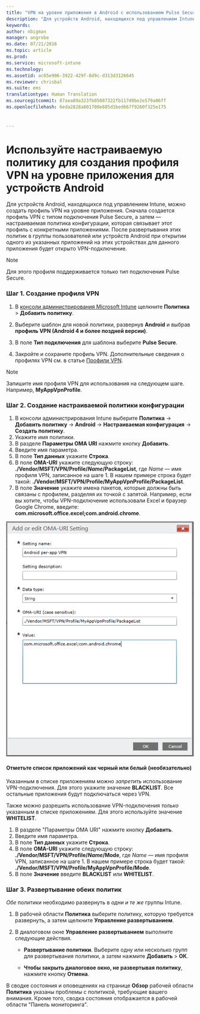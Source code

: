 ```yaml
---
title: "VPN на уровне приложения в Android с использованием Pulse Secure | Microsoft Intune"
description: "Для устройств Android, находящихся под управлением Intune, можно создать профиль VPN на уровне приложения."
keywords: 
author: nbigman
manager: angrobe
ms.date: 07/21/2016
ms.topic: article
ms.prod: 
ms.service: microsoft-intune
ms.technology: 
ms.assetid: ac65e906-3922-429f-8d9c-d313d3126645
ms.reviewer: chrisbal
ms.suite: ems
translationtype: Human Translation
ms.sourcegitcommit: 87aea89a323fb05087322fb117d0be2e579a06ff
ms.openlocfilehash: 6eda2828a801700e885d1bed667f9260f325e175


---
```


# Используйте настраиваемую политику для создания профиля VPN на уровне приложения для устройств Android

Для устройств Android, находящихся под управлением Intune, можно создать профиль VPN на уровне приложения. Сначала создается профиль VPN с типом подключения Pulse Secure, а затем — настраиваемая политика конфигурации, которая связывает этот профиль с конкретными приложениями. После развертывания этих политик в группы пользователей или устройств Android при открытии одного из указанных приложений на этих устройствах для данного приложения будет открыто VPN-подключение.

> [!NOTE]
> 
> Для этого профиля поддерживается только тип подключения Pulse Secure.


### Шаг 1. Создание профиля VPN

1. В [консоли администрирования Microsoft Intune](https://manage.microsoft.com) щелкните **Политика** > **Добавить политику**.
2. Выберите шаблон для новой политики, развернув **Android** и выбрав **профиль VPN (Android 4 и более поздней версии)**.

3. В поле **Тип подключения** для шаблона выберите **Pulse Secure**.
4. Закройте и сохраните профиль VPN. Дополнительные сведения о профилях VPN см. в статье [Профили VPN](vpn-connections-in-microsoft-intune.md).

> [!NOTE]
> 
> Запишите имя профиля VPN для использования на следующем шаге.   Например, **MyAppVpnProfile**.

### Шаг 2. Создание настраиваемой политики конфигурации

   1. В консоли администрирования Intune выберите **Политика** -> **Добавить политику** -> **Android** -> **Настраиваемая конфигурация** -> **Создать политику**.
   2. Укажите имя политики.
   3. В разделе **Параметры OMA URI** нажмите кнопку **Добавить**.
   4. Введите имя параметра.
   5. В поле **Тип данных** укажите **Строка**.
   6. В поле **OMA-URI** укажите следующую строку: **./Vendor/MSFT/VPN/Profile/*Name*/PackageList**, где *Name* — имя профиля VPN, записанное на шаге 1. В нашем примере строка будет такой: **./Vendor/MSFT/VPN/Profile/MyAppVpnProfile/PackageList**.
   7.   В поле **Значение** укажите имена пакетов, которые должны быть связаны с профилем, разделяя их точкой с запятой.  Например, если вы хотите, чтобы VPN-подключение использовали Excel и браузер Google Chrome, введите: **com.microsoft.office.excel;com.android.chrome**.


   ![Пример настраиваемой политики VPN на уровне приложения для Android](..\media\android_per_app_vpn_oma_uri.png)
#### Отметьте список приложений как черный или белый (необязательно)
Указанным в списке приложениям можно *запретить* использование VPN-подключения. Для этого укажите значение **BLACKLIST**.  Все остальные приложения будут подключаться через VPN.

Также можно разрешить использование VPN-подключения *только* указанным в списке приложениям. Для этого используйте значение **WHITELIST**.


1.  В разделе "Параметры OMA URI" нажмите кнопку **Добавить**.
2.  Введите имя параметра.
3.  В поле **Тип данных** укажите **Строка**.
4.  В поле **OMA-URI** укажите следующую строку: **./Vendor/MSFT/VPN/Profile/*Name*/Mode**, где *Name* — имя профиля VPN, записанное на шаге 1. В нашем примере строка будет такой: **./Vendor/MSFT/VPN/Profile/MyAppVpnProfile/Mode**.
5.  В поле **Значение** введите **BLACKLIST** или **WHITELIST**.



### Шаг 3. Развертывание обеих политик

*Обе* политики необходимо развернуть в *одни и те же* группы Intune.

   1.  В рабочей области **Политика** выберите политику, которую требуется развернуть, а затем щелкните **Управление развертыванием**.

2.  В диалоговом окне **Управление развертыванием** выполните следующие действия.

    -   **Развертывание политики**. Выберите одну или несколько групп для развертывания политики, а затем нажмите **Добавить** &gt; **ОК**.

    -   **Чтобы закрыть диалоговое окно, не развертывая политику**, нажмите кнопку **Отмена**.

В сводке состояния и оповещениях на странице **Обзор** рабочей области **Политика** указаны проблемы с политикой, требующие вашего внимания. Кроме того, сводка состояния отображается в рабочей области "Панель мониторинга".



<!--HONumber=Aug16_HO2-->


